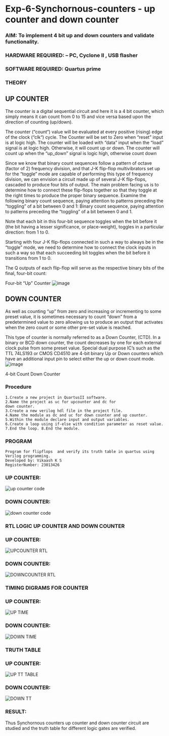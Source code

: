 # Exp-6-Synchornous-counters - up counter and down counter 
### AIM: To implement 4 bit up and down counters and validate  functionality.
### HARDWARE REQUIRED:  – PC, Cyclone II , USB flasher
### SOFTWARE REQUIRED:   Quartus prime
### THEORY 

## UP COUNTER 
The counter is a digital sequential circuit and here it is a 4 bit counter, which simply means it can count from 0 to 15 and vice versa based upon the direction of counting (up/down). 

The counter (“count“) value will be evaluated at every positive (rising) edge of the clock (“clk“) cycle.
The Counter will be set to Zero when “reset” input is at logic high.
The counter will be loaded with “data” input when the “load” signal is at logic high. Otherwise, it will count up or down.
The counter will count up when the “up_down” signal is logic high, otherwise count down

Since we know that binary count sequences follow a pattern of octave (factor of 2) frequency division, and that J-K flip-flop multivibrators set up for the “toggle” mode are capable of performing this type of frequency division, we can envision a circuit made up of several J-K flip-flops, cascaded to produce four bits of output.
The main problem facing us is to determine how to connect these flip-flops together so that they toggle at the right times to produce the proper binary sequence.
Examine the following binary count sequence, paying attention to patterns preceding the “toggling” of a bit between 0 and 1:
Binary count sequence, paying attention to patterns preceding the “toggling” of a bit between 0 and 1.

Note that each bit in this four-bit sequence toggles when the bit before it (the bit having a lesser significance, or place-weight), toggles in a particular direction: from 1 to 0.



 
 

Starting with four J-K flip-flops connected in such a way to always be in the “toggle” mode, we need to determine how to connect the clock inputs in such a way so that each succeeding bit toggles when the bit before it transitions from 1 to 0.

The Q outputs of each flip-flop will serve as the respective binary bits of the final, four-bit count:

 
 

Four-bit “Up” Counter
![image](https://user-images.githubusercontent.com/36288975/169644758-b2f4339d-9532-40c5-af40-8f4f8c942e2c.png)



## DOWN COUNTER 

As well as counting “up” from zero and increasing or incrementing to some preset value, it is sometimes necessary to count “down” from a predetermined value to zero allowing us to produce an output that activates when the zero count or some other pre-set value is reached.

This type of counter is normally referred to as a Down Counter, (CTD). In a binary or BCD down counter, the count decreases by one for each external clock pulse from some preset value. Special dual purpose IC’s such as the TTL 74LS193 or CMOS CD4510 are 4-bit binary Up or Down counters which have an additional input pin to select either the up or down count mode.
![image](https://user-images.githubusercontent.com/36288975/169644844-1a14e123-7228-4ed8-81a9-eb937dff4ac8.png)


4-bit Count Down Counter
### Procedure
~~~
1.Create a new project in QuartusII software.
2.Name the project as uc for upcounter and dc for
down counter.
3.Create a new verilog hdl file in the project file.
4.Name the module as dc and uc for down counter and up counter.
5.Within the module declare input and output variables.
6.Create a loop using if-else with condition parameter as reset value.
7.End the loop. 8.End the module.
~~~
### PROGRAM 
~~~
Program for flipflops  and verify its truth table in quartus using Verilog programming.
Developed by: Vikaash K S
RegisterNumber: 23013426
~~~
### UP COUNTER:
![up counter code](https://github.com/Vikaash19/Exp-06-Synchornous-counters-/assets/148514589/b2d139e0-3ceb-4217-be75-748118df84ef)

### DOWN COUNTER:
![down counter code](https://github.com/Vikaash19/Exp-06-Synchornous-counters-/assets/148514589/ec61964d-59ae-4d52-ab0b-c13cc5abd9ec)

### RTL LOGIC UP COUNTER AND DOWN COUNTER  
### UP COUNTER:
![UPCOUNTER RTL](https://github.com/Vikaash19/Exp-06-Synchornous-counters-/assets/148514589/007302d6-0895-4462-bc02-5d8e4df64892)

### DOWN COUNTER:
![DOWNCOUNTER RTL](https://github.com/Vikaash19/Exp-06-Synchornous-counters-/assets/148514589/1116c274-2f9f-4479-b0f2-bb71e64b4317)

### TIMING DIGRAMS FOR COUNTER  
### UP COUNTER:
![UP TIME](https://github.com/Vikaash19/Exp-06-Synchornous-counters-/assets/148514589/5caac084-8dfb-4964-b868-bb848891f451)

### DOWN COUNTER:
![DOWN TIME](https://github.com/Vikaash19/Exp-06-Synchornous-counters-/assets/148514589/d7c05300-81a3-4ca9-9a53-5ef3829d8413)

### TRUTH TABLE 
### UP COUNTER:
![UP TT TABLE](https://github.com/Vikaash19/Exp-06-Synchornous-counters-/assets/148514589/8c76dca4-6f5e-46dc-8713-a20e774fb595)

### DOWN COUNTER:
![DOWN TT](https://github.com/Vikaash19/Exp-06-Synchornous-counters-/assets/148514589/b4e5bfff-6526-4021-bf8b-46e11e500f04)

### RESULT:
Thus Synchornous counters up counter and down counter circuit are studied and the truth table for
different logic gates are verified.
